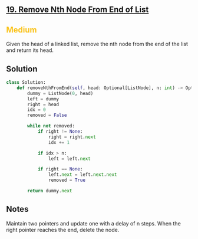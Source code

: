## [19. Remove Nth Node From End of List](https://leetcode.com/problems/remove-nth-node-from-end-of-list/)

<h2 style="color:#fac31d">Medium</h2>
Given the head of a linked list, remove the nth node from the end of the list and return its head.

## Solution
```python
class Solution:
    def removeNthFromEnd(self, head: Optional[ListNode], n: int) -> Optional[ListNode]:
        dummy = ListNode(0, head)
        left = dummy
        right = head
        idx = 0
        removed = False

        while not removed:
            if right != None:
                right = right.next
                idx += 1

            if idx > n:
                left = left.next

            if right == None:
                left.next = left.next.next
                removed = True

        return dummy.next
```

## Notes
Maintain two pointers and update one with a delay of n steps. When the right pointer reaches the end, delete the node.
